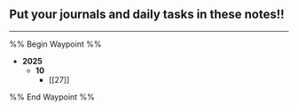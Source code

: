 ## Put your journals and daily tasks in these notes!!
---
%% Begin Waypoint %%
- **2025**
	- **10**
		- [[27]]

%% End Waypoint %%
